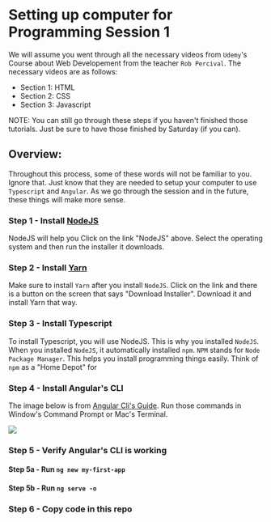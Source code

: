 Setting up computer for Programming Session 1
=============================================

We will assume you went through all the necessary videos from `Udemy`'s Course about Web Developement from the teacher `Rob Percival`. The necessary videos are as follows:
- Section 1: HTML
- Section 2: CSS
- Section 3: Javascript

NOTE: You can still go through these steps if you haven't finished those tutorials. Just be sure to have those finished by Saturday (if you can).

## Overview:
Throughout this process, some of these words will not be familiar to you. Ignore that. Just know that they are needed to setup your computer to use `Typescript` and `Angular`. As we go through the session and in the future, these things will make more sense.

### Step 1 - Install [NodeJS](https://nodejs.org/en/download/)
NodeJS will help you Click on the link "NodeJS" above. Select the operating system and then run the installer it downloads.

### Step 2 - Install [Yarn](https://yarnpkg.com/lang/en/docs/install/)
Make sure to install `Yarn` after you install `NodeJS`. Click on the link and there is a button on the screen that says "Download Installer". Download it and install Yarn that way.

### Step 3 - Install Typescript
To install Typescript, you will use NodeJS. This is why you installed `NodeJS`. When you installed `NodeJS`, it automatically installed `npm`. `NPM` stands for `Node Package Manager`. This helps you install programming things easily. Think of `npm` as a "Home Depot" for 

### Step 4 - Install Angular's CLI
The image below is from [Angular Cli's Guide](https://cli.angular.io). Run those commands in Window's Command Prompt or Mac's Terminal.

<img src="https://cli.angular.io/images/cli-logo.svg" />

### Step 5 - Verify Angular's CLI is working

#### Step 5a - Run `ng new my-first-app`

#### Step 5b - Run `ng serve -o`

### Step 6 - Copy code in this repo

